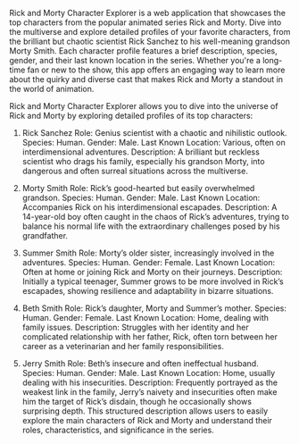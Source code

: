 Rick and Morty Character Explorer is a web application that showcases the top characters from the popular animated series Rick and Morty. Dive into the multiverse and explore detailed profiles of your favorite characters, from the brilliant but chaotic scientist Rick Sanchez to his well-meaning grandson Morty Smith. Each character profile features a brief description, species, gender, and their last known location in the series. Whether you're a long-time fan or new to the show, this app offers an engaging way to learn more about the quirky and diverse cast that makes Rick and Morty a standout in the world of animation.

Rick and Morty Character Explorer allows you to dive into the universe of Rick and Morty by exploring detailed profiles of its top characters:

1. Rick Sanchez
Role: Genius scientist with a chaotic and nihilistic outlook.
Species: Human.
Gender: Male.
Last Known Location: Various, often on interdimensional adventures.
Description: A brilliant but reckless scientist who drags his family, especially his grandson Morty, into dangerous and often surreal situations across the multiverse.

2. Morty Smith
Role: Rick’s good-hearted but easily overwhelmed grandson.
Species: Human.
Gender: Male.
Last Known Location: Accompanies Rick on his interdimensional escapades.
Description: A 14-year-old boy often caught in the chaos of Rick’s adventures, trying to balance his normal life with the extraordinary challenges posed by his grandfather.

3. Summer Smith
Role: Morty’s older sister, increasingly involved in the adventures.
Species: Human.
Gender: Female.
Last Known Location: Often at home or joining Rick and Morty on their journeys.
Description: Initially a typical teenager, Summer grows to be more involved in Rick’s escapades, showing resilience and adaptability in bizarre situations.

4. Beth Smith
Role: Rick’s daughter, Morty and Summer’s mother.
Species: Human.
Gender: Female.
Last Known Location: Home, dealing with family issues.
Description: Struggles with her identity and her complicated relationship with her father, Rick, often torn between her career as a veterinarian and her family responsibilities.

5. Jerry Smith
Role: Beth’s insecure and often ineffectual husband.
Species: Human.
Gender: Male.
Last Known Location: Home, usually dealing with his insecurities.
Description: Frequently portrayed as the weakest link in the family, Jerry’s naivety and insecurities often make him the target of Rick’s disdain, though he occasionally shows surprising depth.
This structured description allows users to easily explore the main characters of Rick and Morty and understand their roles, characteristics, and significance in the series.